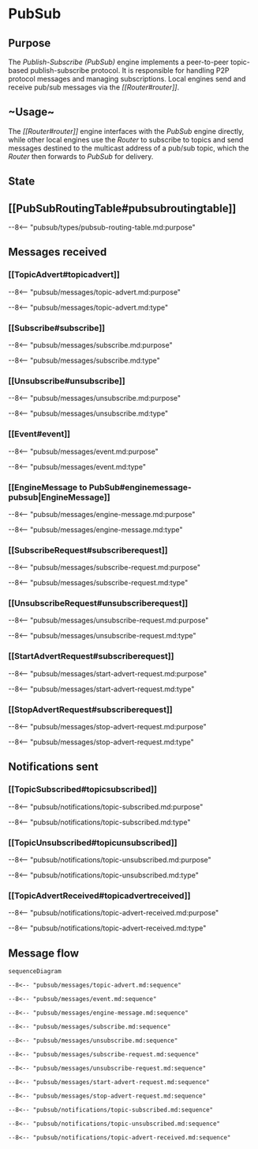 <div class="engine" markdown>


# PubSub


## Purpose


The *Publish-Subscribe* *(PubSub)* engine implements a peer-to-peer topic-based publish-subscribe protocol.
It is responsible for handling P2P protocol messages and managing subscriptions.
Local engines send and receive pub/sub messages via the *[[Router#router]]*.

## ~Usage~


The *[[Router#router]]* engine interfaces with the *PubSub* engine directly,
while other local engines use the *Router*
to subscribe to topics and send messages destined to the multicast address of a pub/sub topic,
which the *Router* then forwards to *PubSub* for delivery.

## State


## [[PubSubRoutingTable#pubsubroutingtable]]


--8<-- "pubsub/types/pubsub-routing-table.md:purpose"

## Messages received


### [[TopicAdvert#topicadvert]]


--8<-- "pubsub/messages/topic-advert.md:purpose"

--8<-- "pubsub/messages/topic-advert.md:type"

### [[Subscribe#subscribe]]


--8<-- "pubsub/messages/subscribe.md:purpose"

--8<-- "pubsub/messages/subscribe.md:type"

### [[Unsubscribe#unsubscribe]]


--8<-- "pubsub/messages/unsubscribe.md:purpose"

--8<-- "pubsub/messages/unsubscribe.md:type"

### [[Event#event]]


--8<-- "pubsub/messages/event.md:purpose"

--8<-- "pubsub/messages/event.md:type"

### [[EngineMessage to PubSub#enginemessage-pubsub|EngineMessage]]


--8<-- "pubsub/messages/engine-message.md:purpose"

--8<-- "pubsub/messages/engine-message.md:type"

### [[SubscribeRequest#subscriberequest]]


--8<-- "pubsub/messages/subscribe-request.md:purpose"

--8<-- "pubsub/messages/subscribe-request.md:type"

### [[UnsubscribeRequest#unsubscriberequest]]


--8<-- "pubsub/messages/unsubscribe-request.md:purpose"

--8<-- "pubsub/messages/unsubscribe-request.md:type"

### [[StartAdvertRequest#subscriberequest]]


--8<-- "pubsub/messages/start-advert-request.md:purpose"

--8<-- "pubsub/messages/start-advert-request.md:type"

### [[StopAdvertRequest#subscriberequest]]


--8<-- "pubsub/messages/stop-advert-request.md:purpose"

--8<-- "pubsub/messages/stop-advert-request.md:type"

## Notifications sent


### [[TopicSubscribed#topicsubscribed]]


--8<-- "pubsub/notifications/topic-subscribed.md:purpose"

--8<-- "pubsub/notifications/topic-subscribed.md:type"

### [[TopicUnsubscribed#topicunsubscribed]]


--8<-- "pubsub/notifications/topic-unsubscribed.md:purpose"

--8<-- "pubsub/notifications/topic-unsubscribed.md:type"

### [[TopicAdvertReceived#topicadvertreceived]]


--8<-- "pubsub/notifications/topic-advert-received.md:purpose"

--8<-- "pubsub/notifications/topic-advert-received.md:type"

## Message flow


<!-- Sequence diagram for the engine with all messages -->

<!-- --8<-- [start:messages] -->
```mermaid
sequenceDiagram

--8<-- "pubsub/messages/topic-advert.md:sequence"

--8<-- "pubsub/messages/event.md:sequence"

--8<-- "pubsub/messages/engine-message.md:sequence"

--8<-- "pubsub/messages/subscribe.md:sequence"

--8<-- "pubsub/messages/unsubscribe.md:sequence"

--8<-- "pubsub/messages/subscribe-request.md:sequence"

--8<-- "pubsub/messages/unsubscribe-request.md:sequence"

--8<-- "pubsub/messages/start-advert-request.md:sequence"

--8<-- "pubsub/messages/stop-advert-request.md:sequence"

--8<-- "pubsub/notifications/topic-subscribed.md:sequence"

--8<-- "pubsub/notifications/topic-unsubscribed.md:sequence"

--8<-- "pubsub/notifications/topic-advert-received.md:sequence"
```
<!-- --8<-- [end:messages] -->

</div>
